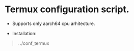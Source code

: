 # Termux configuration script.

- Supports only aarch64 cpu arhitecture.

- Installation: 
> . ./conf_termux
